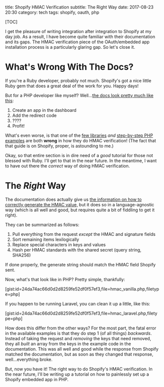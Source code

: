 title: Shopify HMAC Verification
subtitle: The Right Way
date: 2017-08-23 20:30
category: tech
tags: shopify, oauth, php

[TOC]

I get the pleasure of writing integration after integration to Shopify at my day job. As a result, I have become quite familiar with their documentation and its gaps. The HMAC verification piece of the OAuth/embedded app installation process is a particularly glaring gap. So let's close it.

# What's Wrong With The Docs?

If you're a Ruby developer, probably not much. Shopify's got a nice little Ruby gem that does a great deal of the work for you. Happy days!

But for a PHP developer like myself? Well...[the docs look pretty much like this](https://help.shopify.com/api/sdks/shopify-apps/embedded-app-sdk/getting-started):

1. Create an app in the dashboard
1. Add the redirect code
1. ????
1. Profit!

What's even worse, is that one of the [few libraries](https://github.com/joshrps/laravel-shopify-API-wrapper) *and* [step-by-step PHP examples](https://www.shopify.com/partners/blog/17056443-how-to-generate-a-shopify-api-token) are both **wrong** in how they do HMAC verification! (The fact that that guide is on Shopify, proper, is astounding to me.)

Okay, so that entire section is in dire need of a *good* tutorial for those not blessed with Ruby. I'll get to that in the near future. In the meantime, I want to have out there the *correct* way of doing HMAC verification.

# The *Right* Way

The documentation does actually give us [the information on how to correctly generate the HMAC value,](https://help.shopify.com/api/getting-started/authentication/oauth#verification) but it does so in a language-agnostic way (which is all well and good, but requires quite a bit of fiddling to get it right).

They can be summarized as follows:

1. Pull everything from the request *except* the HMAC and signature fields
1. Sort remaining items lexilogically
1. Replace special characters in keys and values
1. Hash per HMAC standards with the shared secret (query string, SHA256)

If done properly, the generate string should match the HMAC field Shopify sent.

Now, what's that look like in PHP? Pretty simple, thankfully:

[gist:id=24da74ac66d0d2d8259fe52df0f57ef3,file=hmac_vanilla.php,filetype=php]

If you happen to be running Laravel, you can clean it up a little, like this:

[gist:id=24da74ac66d0d2d8259fe52df0f57ef3,file=hmac_laravel.php,filetype=php]

How does this differ from the other ways? For the most part, the fatal error in the available examples is that they do step 1 (of all things) *backwards*. Instead of taking the request and *removing* the keys that need removed, they all *built* an array from the keys in the example code in the documentation. This was all well and good while the response from Shopify matched the documentation, but as soon as they changed that response, well...everything broke.

But, now you have it! The right way to do Shopify's HMAC verification. In the near future, I'll be writing up a tutorial on how to painlessly set up a Shopify embedded app in PHP.
